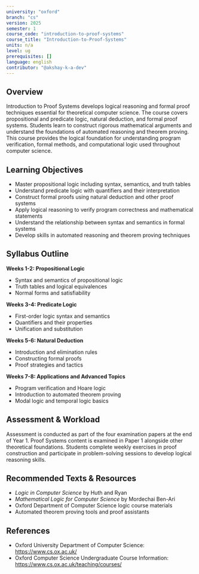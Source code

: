 ```yaml
---
university: "oxford"
branch: "cs"
version: 2025
semester: 1
course_code: "introduction-to-proof-systems"
course_title: "Introduction-to-Proof-Systems"
units: n/a
level: ug
prerequisites: []
language: english
contributor: "@akshay-k-a-dev"
---
```


## Overview

Introduction to Proof Systems develops logical reasoning and formal proof techniques essential for theoretical computer science. The course covers propositional and predicate logic, natural deduction, and formal proof systems. Students learn to construct rigorous mathematical arguments and understand the foundations of automated reasoning and theorem proving. This course provides the logical foundation for understanding program verification, formal methods, and computational logic used throughout computer science.

## Learning Objectives

- Master propositional logic including syntax, semantics, and truth tables
- Understand predicate logic with quantifiers and their interpretation
- Construct formal proofs using natural deduction and other proof systems
- Apply logical reasoning to verify program correctness and mathematical statements
- Understand the relationship between syntax and semantics in formal systems
- Develop skills in automated reasoning and theorem proving techniques

## Syllabus Outline

**Weeks 1-2: Propositional Logic**
- Syntax and semantics of propositional logic
- Truth tables and logical equivalences
- Normal forms and satisfiability

**Weeks 3-4: Predicate Logic**
- First-order logic syntax and semantics
- Quantifiers and their properties
- Unification and substitution

**Weeks 5-6: Natural Deduction**
- Introduction and elimination rules
- Constructing formal proofs
- Proof strategies and tactics

**Weeks 7-8: Applications and Advanced Topics**
- Program verification and Hoare logic
- Introduction to automated theorem proving
- Modal logic and temporal logic basics

## Assessment & Workload

Assessment is conducted as part of the four examination papers at the end of Year 1. Proof Systems content is examined in Paper 1 alongside other theoretical foundations. Students complete weekly exercises in proof construction and participate in problem-solving sessions to develop logical reasoning skills.

## Recommended Texts & Resources

- *Logic in Computer Science* by Huth and Ryan
- *Mathematical Logic for Computer Science* by Mordechai Ben-Ari
- Oxford Department of Computer Science logic course materials
- Automated theorem proving tools and proof assistants

## References

- Oxford University Department of Computer Science: https://www.cs.ox.ac.uk/
- Oxford Computer Science Undergraduate Course Information: https://www.cs.ox.ac.uk/teaching/courses/
